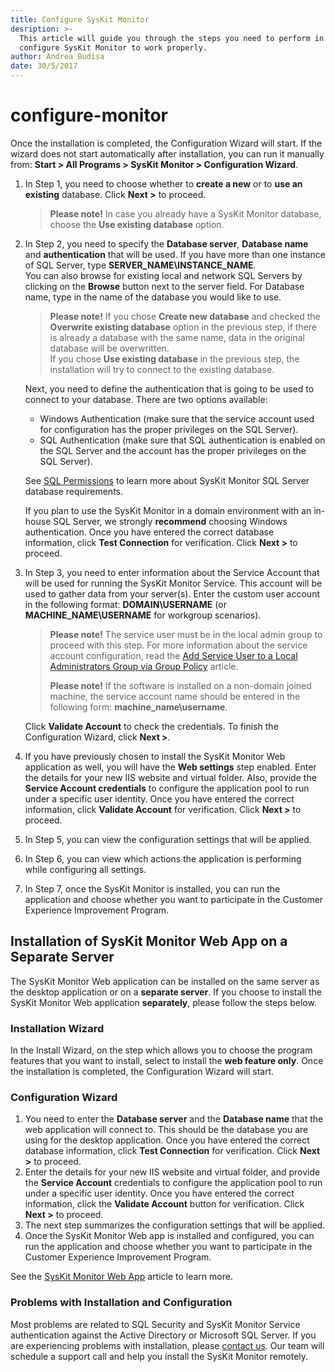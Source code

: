 ```yaml
---
title: Configure SysKit Monitor
desription: >-
  This article will guide you through the steps you need to perform in order to
  configure SysKit Monitor to work properly.
author: Andrea Budisa
date: 30/5/2017
---
```


# configure-monitor

Once the installation is completed, the Configuration Wizard will start. If the wizard does not start automatically after installation, you can run it manually from: **Start &gt; All Programs &gt; SysKit Monitor &gt; Configuration Wizard**.

1. In Step 1, you need to choose whether to **create a new** or to **use an existing** database. Click **Next &gt;** to proceed.

   > **Please note!** In case you already have a SysKit Monitor database, choose the **Use existing database** option.

2. In Step 2, you need to specify the **Database server**, **Database name** and **authentication** that will be used. If you have more than one instance of SQL Server, type **SERVER\_NAME\INSTANCE\_NAME**.  
   You can also browse for existing local and network SQL Servers by clicking on the **Browse** button next to the server field. For Database name, type in the name of the database you would like to use.

   > **Please note!** If you chose **Create new database** and checked the **Overwrite existing database** option in the previous step, if there is already a database with the same name, data in the original database will be overwritten.  
   > If you chose **Use existing database** in the previous step, the installation will try to connect to the existing database.

   Next, you need to define the authentication that is going to be used to connect to your database. There are two options available:

   * Windows Authentication \(make sure that the service account used for configuration has the proper privileges on the SQL Server\).
   * SQL Authentication \(make sure that SQL authentication is enabled on the SQL Server and the account has the proper privileges on the SQL Server\).

   See [SQL Permissions](configure-monitor.md#internal/installation-configuration/configuration-wizard/sql-permissions/create-sql-login) to learn more about SysKit Monitor SQL Server database requirements.

   If you plan to use the SysKit Monitor in a domain environment with an in-house SQL Server, we strongly **recommend** choosing Windows authentication. Once you have entered the correct database information, click **Test Connection** for verification. Click **Next &gt;** to proceed.

3. In Step 3, you need to enter information about the Service Account that will be used for running the SysKit Monitor Service. This account will be used to gather data from your server\(s\). Enter the custom user account in the following format: **DOMAIN\USERNAME** \(or **MACHINE\_NAME\USERNAME** for workgroup scenarios\).

   > **Please note!** The service user must be in the local admin group to proceed with this step. For more information about the service account configuration, read the [Add Service User to a Local Administrators Group via Group Policy](configure-monitor.md#internal/how-to/service-accounts/add-service-user-group-policy) article.
   >
   > **Please note!** If the software is installed on a non-domain joined machine, the service account name should be entered in the following form: **machine\_name\username**.

   Click **Validate Account** to check the credentials. To finish the Configuration Wizard, click **Next &gt;**.

4. If you have previously chosen to install the SysKit Monitor Web application as well, you will have the **Web settings** step enabled. Enter the details for your new IIS website and virtual folder. Also, provide the **Service Account credentials** to configure the application pool to run under a specific user identity. Once you have entered the correct information, click **Validate Account** for verification. Click **Next &gt;** to proceed.
5. In Step 5, you can view the configuration settings that will be applied.
6. In Step 6, you can view which actions the application is performing while configuring all settings.
7. In Step 7, once the SysKit Monitor is installed, you can run the application and choose whether you want to participate in the Customer Experience Improvement Program.

## Installation of SysKit Monitor Web App on a Separate Server

The SysKit Monitor Web application can be installed on the same server as the desktop application or on a **separate server**. If you choose to install the SysKit Monitor Web application **separately**, please follow the steps below.

### Installation Wizard

In the Install Wizard, on the step which allows you to choose the program features that you want to install, select to install the **web feature only**. Once the installation is completed, the Configuration Wizard will start.

### Configuration Wizard

1. You need to enter the **Database server** and the **Database name** that the web application will connect to. This should be the database you are using for the desktop application. Once you have entered the correct database information, click **Test Connection** for verification. Click **Next &gt;** to proceed.
2. Enter the details for your new IIS website and virtual folder, and provide the **Service Account** credentials to configure the application pool to run under a specific user identity. Once you have entered the correct information, click the **Validate Account** button for verification. Click **Next &gt;** to proceed.
3. The next step summarizes the configuration settings that will be applied.
4. Once the SysKit Monitor Web app is installed and configured, you can run the application and choose whether you want to participate in the Customer Experience Improvement Program.

See the [SysKit Monitor Web App](configure-monitor.md#internal/get-to-know-syskit-monitor/syskit-monitor-web-app) article to learn more.

### Problems with Installation and Configuration

Most problems are related to SQL Security and SysKit Monitor Service authentication against the Active Directory or Microsoft SQL Server. If you are experiencing problems with installation, please [contact us](https://www.syskit.com/company/contact-us). Our team will schedule a support call and help you install the SysKit Monitor remotely.

